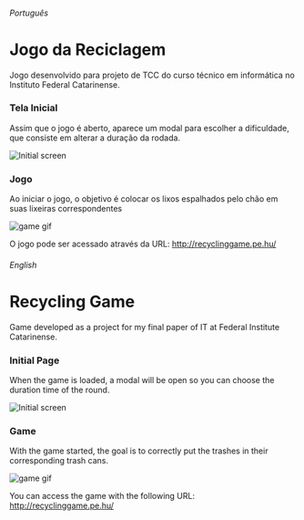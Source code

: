 ###### Português
# Jogo da Reciclagem

Jogo desenvolvido para projeto de TCC do curso técnico em informática no Instituto Federal Catarinense.

### Tela Inicial

Assim que o jogo é aberto, aparece um modal para escolher a dificuldade, que consiste em alterar a duração da rodada.

![Initial screen](https://user-images.githubusercontent.com/48089807/93931630-70549580-fcf5-11ea-877f-a603dec780e2.jpg)

### Jogo

Ao iniciar o jogo, o objetivo é colocar os lixos espalhados pelo chão em suas lixeiras correspondentes

![game gif](https://user-images.githubusercontent.com/48089807/93935113-84e75c80-fcfa-11ea-8bda-bada2bef51db.gif)

O jogo pode ser acessado através da URL: http://recyclinggame.pe.hu/

###### English

# Recycling Game
 
Game developed as a project for my final paper of IT at Federal Institute Catarinense.

### Initial Page

When the game is loaded, a modal will be open so you can choose the duration time of the round.

![Initial screen](https://user-images.githubusercontent.com/48089807/93931630-70549580-fcf5-11ea-877f-a603dec780e2.jpg)

### Game

With the game started, the goal is to correctly put the trashes in their corresponding trash cans.

![game gif](https://user-images.githubusercontent.com/48089807/93935113-84e75c80-fcfa-11ea-8bda-bada2bef51db.gif)

You can access the game with the following URL: http://recyclinggame.pe.hu/
